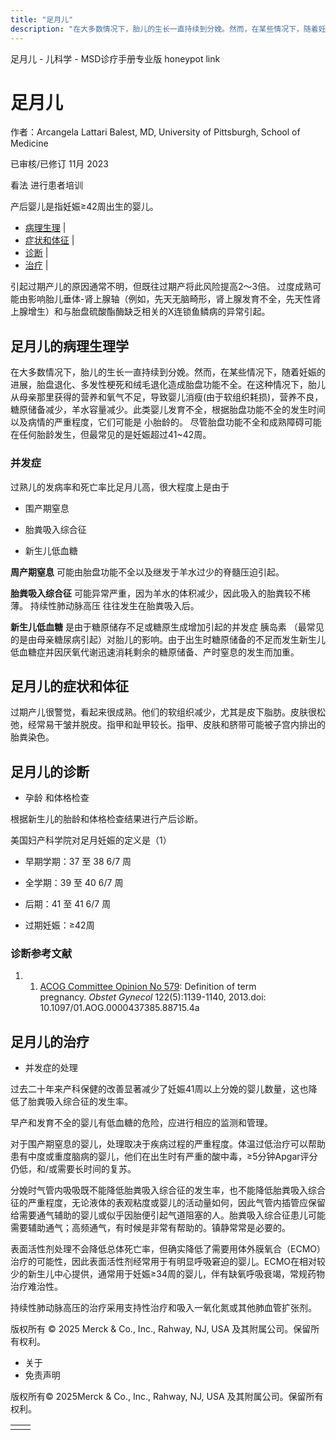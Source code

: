 ```yaml
---
title: "足月儿"
description: "在大多数情况下，胎儿的生长一直持续到分娩。然而，在某些情况下，随着妊娠的进展，胎盘退化、多发性梗死和绒毛退化造成胎盘功能不全。在这种情况下，胎儿从母亲那里获得的营养和氧气不足，导致婴儿消瘦(由于软组织耗损)，营养不良，糖原储备减少，羊水容量减少。此类婴儿发育不全，根据胎盘功能不全的发生时间以及病情的严重程度，它们可能是 小胎龄的。 尽管胎盘功能不全和成熟障碍可能在任何胎龄发生，但最常见的是妊娠超过41~42周。"
---
```


﻿足月儿 \- 儿科学 \- MSD诊疗手册专业版 honeypot link

# 足月儿

作者：Arcangela Lattari Balest, MD, University of Pittsburgh, School of Medicine

已审核/已修订 11月 2023

看法 进行患者培训

产后婴儿是指妊娠≥42周出生的婴儿。

- [病理生理](#病理生理_v1086155_zh) \|
- [症状和体征](#症状和体征_v1086159_zh) \|
- [诊断](#诊断_v1514805_zh) \|
- [治疗](#治疗_v1086163_zh) \|

引起过期产儿的原因通常不明，但既往过期产将此风险提高2～3倍。 过度成熟可能由影响胎儿垂体-肾上腺轴（例如，先天无脑畸形，肾上腺发育不全，先天性肾上腺增生）和与胎盘硫酸酯酶缺乏相关的X连锁鱼鳞病的异常引起。

## 足月儿的病理生理学

在大多数情况下，胎儿的生长一直持续到分娩。然而，在某些情况下，随着妊娠的进展，胎盘退化、多发性梗死和绒毛退化造成胎盘功能不全。在这种情况下，胎儿从母亲那里获得的营养和氧气不足，导致婴儿消瘦(由于软组织耗损)，营养不良，糖原储备减少，羊水容量减少。此类婴儿发育不全，根据胎盘功能不全的发生时间以及病情的严重程度，它们可能是 小胎龄的。 尽管胎盘功能不全和成熟障碍可能在任何胎龄发生，但最常见的是妊娠超过41~42周。

### 并发症

过熟儿的发病率和死亡率比足月儿高，很大程度上是由于

- 围产期窒息

- 胎粪吸入综合征

- 新生儿低血糖


**周产期窒息** 可能由胎盘功能不全以及继发于羊水过少的脊髓压迫引起。

**胎粪吸入综合征** 可能异常严重，因为羊水的体积减少，因此吸入的胎粪较不稀薄。 持续性肺动脉高压 往往发生在胎粪吸入后。

**新生儿低血糖** 是由于糖原储存不足或糖原生成增加引起的并发症 胰岛素 （最常见的是由母亲糖尿病引起）对胎儿的影响。由于出生时糖原储备的不足而发生新生儿低血糖症并因厌氧代谢迅速消耗剩余的糖原储备、产时窒息的发生而加重。

## 足月儿的症状和体征

过期产儿很警觉，看起来很成熟。他们的软组织减少，尤其是皮下脂肪。皮肤很松弛，经常易干皱并脱皮。指甲和趾甲较长。指甲、皮肤和脐带可能被子宫内排出的胎粪染色。

## 足月儿的诊断

- 孕龄 和体格检查


根据新生儿的胎龄和体格检查结果进行产后诊断。

美国妇产科学院对足月妊娠的定义是（1）

- 早期学期：37 至 38 6/7 周

- 全学期：39 至 40 6/7 周

- 后期：41 至 41 6/7 周

- 过期妊娠：≥42周


### 诊断参考文献

1. 1. [ACOG Committee Opinion No 579](https://pubmed.ncbi.nlm.nih.gov/24150030/): Definition of term pregnancy. _Obstet Gynecol_ 122(5):1139-1140, 2013.doi: 10.1097/01.AOG.0000437385.88715.4a


## 足月儿的治疗

- 并发症的处理


过去二十年来产科保健的改善显著减少了妊娠41周以上分娩的婴儿数量，这也降低了胎粪吸入综合征的发生率。

早产和发育不全的婴儿有低血糖的危险，应进行相应的监测和管理。

对于围产期窒息的婴儿，处理取决于疾病过程的严重程度。体温过低治疗可以帮助患有中度或重度脑病的婴儿，他们在出生时有严重的酸中毒，≥5分钟Apgar评分仍低，和/或需要长时间的复苏。

分娩时气管内吸吸既不能降低胎粪吸入综合征的发生率，也不能降低胎粪吸入综合征的严重程度，无论液体的表观粘度或婴儿的活动量如何，因此气管内插管应保留给需要通气辅助的婴儿或似乎因胎便引起气道阻塞的人。胎粪吸入综合征患儿可能需要辅助通气；高频通气，有时候是非常有帮助的。镇静常常是必要的。

表面活性剂处理不会降低总体死亡率，但确实降低了需要用体外膜氧合（ECMO）治疗的可能性，因此表面活性剂经常用于有明显呼吸窘迫的婴儿。ECMO在相对较少的新生儿中心提供，通常用于妊娠≥34周的婴儿，伴有缺氧呼吸衰竭，常规药物治疗难治性。

持续性肺动脉高压的治疗采用支持性治疗和吸入一氧化氮或其他肺血管扩张剂。



版权所有 © 2025
Merck & Co., Inc., Rahway, NJ, USA 及其附属公司。保留所有权利。

- 关于
- 免责声明

版权所有© 2025Merck & Co., Inc., Rahway, NJ, USA 及其附属公司。保留所有权利。

|     |     |
| --- | --- |
|  |  |